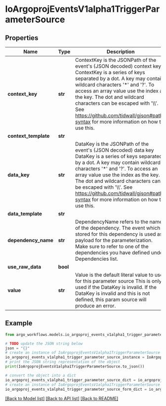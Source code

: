 # IoArgoprojEventsV1alpha1TriggerParameterSource


## Properties

Name | Type | Description | Notes
------------ | ------------- | ------------- | -------------
**context_key** | **str** | ContextKey is the JSONPath of the event&#39;s (JSON decoded) context key ContextKey is a series of keys separated by a dot. A key may contain wildcard characters &#39;*&#39; and &#39;?&#39;. To access an array value use the index as the key. The dot and wildcard characters can be escaped with &#39;\\\\&#39;. See https://github.com/tidwall/gjson#path-syntax for more information on how to use this. | [optional] 
**context_template** | **str** |  | [optional] 
**data_key** | **str** | DataKey is the JSONPath of the event&#39;s (JSON decoded) data key DataKey is a series of keys separated by a dot. A key may contain wildcard characters &#39;*&#39; and &#39;?&#39;. To access an array value use the index as the key. The dot and wildcard characters can be escaped with &#39;\\\\&#39;. See https://github.com/tidwall/gjson#path-syntax for more information on how to use this. | [optional] 
**data_template** | **str** |  | [optional] 
**dependency_name** | **str** | DependencyName refers to the name of the dependency. The event which is stored for this dependency is used as payload for the parameterization. Make sure to refer to one of the dependencies you have defined under Dependencies list. | [optional] 
**use_raw_data** | **bool** |  | [optional] 
**value** | **str** | Value is the default literal value to use for this parameter source This is only used if the DataKey is invalid. If the DataKey is invalid and this is not defined, this param source will produce an error. | [optional] 

## Example

```python
from argo_workflows.models.io_argoproj_events_v1alpha1_trigger_parameter_source import IoArgoprojEventsV1alpha1TriggerParameterSource

# TODO update the JSON string below
json = "{}"
# create an instance of IoArgoprojEventsV1alpha1TriggerParameterSource from a JSON string
io_argoproj_events_v1alpha1_trigger_parameter_source_instance = IoArgoprojEventsV1alpha1TriggerParameterSource.from_json(json)
# print the JSON string representation of the object
print(IoArgoprojEventsV1alpha1TriggerParameterSource.to_json())

# convert the object into a dict
io_argoproj_events_v1alpha1_trigger_parameter_source_dict = io_argoproj_events_v1alpha1_trigger_parameter_source_instance.to_dict()
# create an instance of IoArgoprojEventsV1alpha1TriggerParameterSource from a dict
io_argoproj_events_v1alpha1_trigger_parameter_source_form_dict = io_argoproj_events_v1alpha1_trigger_parameter_source.from_dict(io_argoproj_events_v1alpha1_trigger_parameter_source_dict)
```
[[Back to Model list]](../README.md#documentation-for-models) [[Back to API list]](../README.md#documentation-for-api-endpoints) [[Back to README]](../README.md)


